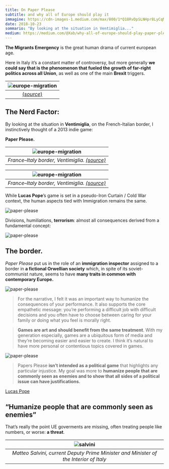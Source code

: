 ```yaml
---
title: On Paper Please
subtitle: and why all of Europe should play it
immagine: https://cdn-images-1.medium.com/max/800/1*Q18RvDpSLNHpr8LyCqNK2Q.jpeg
date: 2018-10-23
sommario: "By looking at the situation in Ventimiglia..."
medium: https://medium.com/@Xab/why-all-of-europe-should-play-paper-please-7d2903123bbf
---
```


**The Migrants Emergency** is the great human drama of current european age.

Here in Italy it’s a constant matter of controversy, but more generally **we could say that is the phenomenon that fueled the growth of far-right politics across all Union**, as well as one of the main **Brexit** triggers.

| ![europe-migration](https://cdn-images-1.medium.com/max/800/0*LJ4EBxsu8cexv4qT.jpg)|
|:--:|
|[(_source_)](https://www.iom.int/news/iom-latest-data-europe-migrant-emergency) |


## The Nerd Factor:

By looking at the situation in **Ventimiglia**, on the French-Italian border, I instinctively thought of a 2013 indie game:

**Paper Please.**

| ![europe-migration](https://cdn-images-1.medium.com/max/800/0*NGx1N_pk677QMAHn.jpg)|
|:--:|
| _France–Italy border, Ventimiglia. [(source)](http://www.lastampa.it/2015/06/12/italia/cronache/la-francia-blocca-gli-ingressi-dei-migranti-emergenza-anche-a-ventimiglia-nuHp4dqTMZJ4XLBymuQhYO/pagina.html)_ |

| ![europe-migration](https://cdn-images-1.medium.com/max/800/0*GvWAHq56N6pM5_lA.jpg)|
|:--:|
| _France–Italy border, Ventimiglia. [(source)](http://www.osservatoriorepressione.info/ventimiglia-lacrimogeni-sui-migranti-fuga-verso-la-francia/)_ |

While **Lucas Pope**’s game is set in a pseudo-Iron Curtain / Cold War context, the human aspects tied with Immigration remains the same.

![paper-please](https://cdn-images-1.medium.com/max/800/0*nNFfJSliHx4nWPYZ.png)

Divisions, humiliations, **terrorism**: almost all consequences derived from a fundamental concept:

![paper-please](https://cdn-images-1.medium.com/max/800/0*x6pE_i4YCS-CZeR-.gif)

## The border.

_Paper Please_ put us in the role of an **immigration inspector** assigned to a border in **a fictional Orwellian society** which, in spite of its soviet-communist nature, seems to have **many traits in common with contemporary Europe.**

![paper-please](https://cdn-images-1.medium.com/max/800/0*v0g-EfFYPssm47rI.gif)

> For the narrative, I felt it was an important way to humanize the consequences of your performance. It also supports the core empathetic message: you’re performing a difficult job with difficult decisions and you often have to choose between caring for your family or doing what you feel is morally right.

> **Games are art and should benefit from the same treatment**. With my generation especially, games are a ubiquitous form of media and they’re becoming easier and easier to create. I think it’s natural to have more personal or contentious topics covered in games.

![paper-please](https://cdn-images-1.medium.com/max/800/0*vNNTCGJF0hnwrckg.)

> Papers Please **isn’t intended as a political game** that highlights any particular injustice. My goal was more to **humanize people that are commonly seen as enemies and to show that all sides of a political issue can have justifications.**

[Lucas Pope](https://disgustingmen.com/lucas-pope-talks-childhood-eastern-europe-speed-metal-and-the-goal-behind-papers-please/)

## “Humanize people that are commonly seen as enemies”

That’s really the point UE goverments are missing, often treating people like numbers, or worse: **a threat**.

| ![salvini](https://cdn-images-1.medium.com/max/800/0*O_FKTwBE6oJWXvXq)|
|:--:|
|_Matteo Salvini, current Deputy Prime Minister and Minister of the Interior of Italy_|
